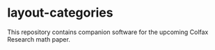 # layout-categories
This repository contains companion software for the upcoming Colfax Research math paper.
